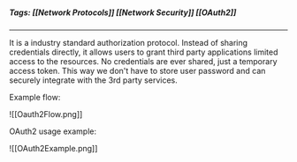 ##### Tags: [[Network Protocols]] [[Network Security]] [[OAuth2]]

---


It is a industry standard authorization protocol. Instead of sharing credentials directly, it allows users to grant third party applications limited access to the resources. No credentials are ever shared, just a temporary access token. This way we don't have to store user password and can securely integrate with the 3rd party services. 

Example flow:

![[Oauth2Flow.png]]

OAuth2 usage example:

![[OAuth2Example.png]]